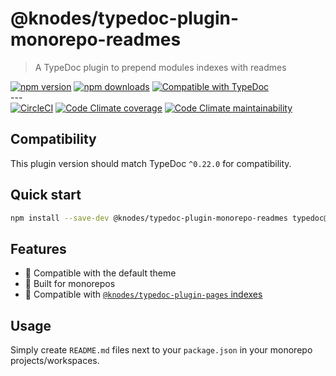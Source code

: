 <!-- HEADER -->
# @knodes/typedoc-plugin-monorepo-readmes

> A TypeDoc plugin to prepend modules indexes with readmes

[![npm version](https://img.shields.io/npm/v/@knodes/typedoc-plugin-monorepo-readmes?style=for-the-badge)](https://www.npmjs.com/package/@knodes/typedoc-plugin-monorepo-readmes)
[![npm downloads](https://img.shields.io/npm/dm/@knodes/typedoc-plugin-monorepo-readmes?style=for-the-badge)](https://www.npmjs.com/package/@knodes/typedoc-plugin-monorepo-readmes)
[![Compatible with TypeDoc](https://img.shields.io/badge/For%20typedoc-^0.22.0-green?logo=npm&style=for-the-badge)](https://www.npmjs.com/package/typedoc)\
---\
[![CircleCI](https://img.shields.io/circleci/build/github/KnodesCommunity/typedoc-plugins/main?style=for-the-badge)](https://circleci.com/gh/KnodesCommunity/typedoc-plugins/tree/main)
[![Code Climate coverage](https://img.shields.io/codeclimate/coverage-letter/KnodesCommunity/typedoc-plugins?style=for-the-badge)](https://codeclimate.com/github/KnodesCommunity/typedoc-plugins)
[![Code Climate maintainability](https://img.shields.io/codeclimate/maintainability/KnodesCommunity/typedoc-plugins?style=for-the-badge)](https://codeclimate.com/github/KnodesCommunity/typedoc-plugins)

## Compatibility

This plugin version should match TypeDoc `^0.22.0` for compatibility.

## Quick start

```sh
npm install --save-dev @knodes/typedoc-plugin-monorepo-readmes typedoc@^0.22.0
```
<!-- HEADER end -->

## Features

- 🎨 Compatible with the default theme
- 📁 Built for monorepos
- 🎯 Compatible with [`@knodes/typedoc-plugin-pages` indexes](https://www.npmjs.com/package/@knodes/typedoc-plugin-pages)

## Usage

Simply create `README.md` files next to your `package.json` in your monorepo projects/workspaces.
